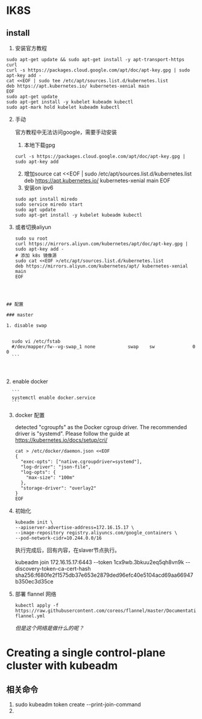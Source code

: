 IK8S
=====

## install

1. 安装官方教程

```
sudo apt-get update && sudo apt-get install -y apt-transport-https curl
curl -s https://packages.cloud.google.com/apt/doc/apt-key.gpg | sudo apt-key add -
cat <<EOF | sudo tee /etc/apt/sources.list.d/kubernetes.list
deb https://apt.kubernetes.io/ kubernetes-xenial main
EOF
sudo apt-get update
sudo apt-get install -y kubelet kubeadm kubectl
sudo apt-mark hold kubelet kubeadm kubectl
```

2. 手动

   官方教程中无法访问google，需要手动安装
	1. 本地下载gpg
   ```
   curl -s https://packages.cloud.google.com/apt/doc/apt-key.gpg | sudo apt-key add 
   ```
	2. 增加source 
   cat <<EOF | sudo  /etc/apt/sources.list.d/kubernetes.list
   deb https://apt.kubernetes.io/ kubernetes-xenial main
   EOF
	3. 安装on ipv6
   ```
   sudo apt install miredo
   sudo service miredo start
   sudo apt update
   sudo apt-get install -y kubelet kubeadm kubectl
   ```

3. 或者切换aliyun

   ```
   sudo su root
   curl https://mirrors.aliyun.com/kubernetes/apt/doc/apt-key.gpg | sudo apt-key add - 
   # 添加 k8s 镜像源
   sudo cat <<EOF >/etc/apt/sources.list.d/kubernetes.list
   deb https://mirrors.aliyun.com/kubernetes/apt/ kubernetes-xenial main
   EOF
   ```
```
   

   
## 配置
   
### master
   
1. disable swap
   
```
      sudo vi /etc/fstab
      #/dev/mapper/fw--vg-swap_1 none            swap    sw              0       0
      ```

   


​      
​      
   2. enable docker
   
      ```
      systemctl enable docker.service
      ```
   
      
   
   3. docker 配置
   
      detected "cgroupfs" as the Docker cgroup driver. The recommended driver is "systemd". Please follow the guide at https://kubernetes.io/docs/setup/cri/
   
      ```
      cat > /etc/docker/daemon.json <<EOF
      {
        "exec-opts": ["native.cgroupdriver=systemd"],
        "log-driver": "json-file",
        "log-opts": {
          "max-size": "100m"
        },
        "storage-driver": "overlay2"
      }
      EOF
      ```
   
      
   
   4. 初始化
   
      ```
      kubeadm init \
      --apiserver-advertise-address=172.16.15.17 \
      --image-repository registry.aliyuncs.com/google_containers \
      --pod-network-cidr=10.244.0.0/16
      ```
   
      执行完成后，回有内容，在slaver节点执行。
   
      kubeadm join 172.16.15.17:6443 --token 1cx9wb.3bkuu2eq5qh8vn9k  --discovery-token-ca-cert-hash sha256:f680fe2f1575db37e653e2879ded96efc40e5104acd69aa66947b350ec3d35ce
   
   5. 部署 flannel 网络

      ```
      kubectl apply -f https://raw.githubusercontent.com/coreos/flannel/master/Documentation/kube-flannel.yml
      ```

      *但是这个网络是做什么的呢？*

      

# Creating a single control-plane cluster with kubeadm



## 相关命令

1. sudo kubeadm token create --print-join-command
2. 